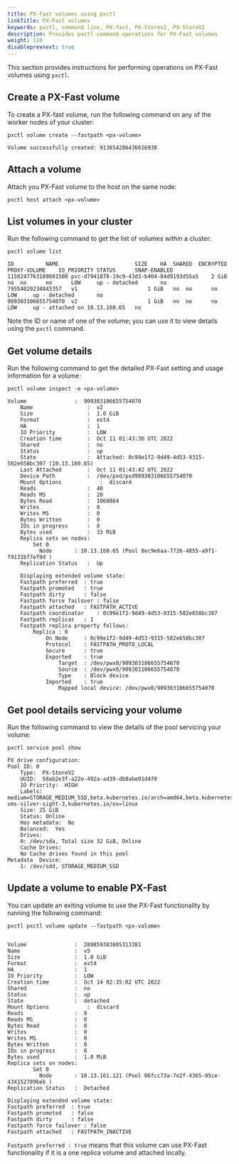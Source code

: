 ```yaml
---
title: PX-Fast volumes using pxctl
linkTitle: PX-Fast volumes
keywords: pxctl, command line, PX-fast, PX-Storev2, PX-StoreV2 
description: Provides pxctl command operations for PX-Fast volumes
weight: 110
disableprevnext: true
---
```


This section provides instructions for performing operations on PX-Fast volumes using `pxctl`.

## Create a PX-Fast volume

To create a PX-fast volume, run the following command on any of the worker nodes of your cluster:

```text
pxctl volume create --fastpath <px-volume>
```
```output
Volume successfully created: 913654286436616938
```

## Attach a volume

Attach you PX-Fast volume to the host on the same node:

```text
pxctl host attach <px-volume>
```

## List volumes in your cluster 

Run the following command to get the list of volumes within a cluster:

```text
pxctl volume list
```

```output
ID			NAME						SIZE	HA	SHARED	ENCRYPTED	PROXY-VOLUME	IO_PRIORITY	STATUS		SNAP-ENABLED	
1150247763189801500	pvc-d7941878-19c9-43d3-b404-84d9193d55a5	2 GiB	no	no		no		LOW		up - detached		no
79554029234843357	v1						1 GiB	no	no		no		LOW		up - detached		no
909303106655754070	v2						1 GiB	no	no		no		LOW		up - attached on 10.13.160.65	no
```
Note the ID or name of one of the volume; you can use it to view details using the `pxctl` command.

## Get volume details 

Run the following command to get the detailed PX-Fast setting and usage information for a volume:

```text
pxctl volume inspect -e <px-volume>
```
```output
Volume          	 :  909303106655754070
	Name            	 :  v2
	Size            	 :  1.0 GiB
	Format          	 :  ext4
	HA              	 :  1
	IO Priority     	 :  LOW
	Creation time   	 :  Oct 11 01:43:36 UTC 2022
	Shared          	 :  no
	Status          	 :  up
	State           	 :  Attached: 0c99e1f2-9d49-4d53-9315-502e658bc307 (10.13.160.65)
	Last Attached   	 :  Oct 11 01:43:42 UTC 2022
	Device Path     	 :  /dev/pxd/pxd909303106655754070
	Mount Options          	 :  discard
	Reads           	 :  40
	Reads MS        	 :  20
	Bytes Read      	 :  1060864
	Writes          	 :  0
	Writes MS       	 :  0
	Bytes Written   	 :  0
	IOs in progress 	 :  0
	Bytes used      	 :  33 MiB
	Replica sets on nodes:
		Set 0
		  Node 		 : 10.13.160.65 (Pool 8ec9e6aa-7726-4855-a9f1-f9131bf7ef9d )
	Replication Status	 :  Up

	Displaying extended volume state:
	Fastpath preferred	: true
	Fastpath promoted	: true
	Fastpath dirty   	: false
	Fastpath force failover	: false
	Fastpath attached	: FASTPATH_ACTIVE
	Fastpath coordinator	: 0c99e1f2-9d49-4d53-9315-502e658bc307
	Fastpath replicas	: 1
	Fastpath replica property follows:
		Replica	: 0
			On Node		: 0c99e1f2-9d49-4d53-9315-502e658bc307
			Protocol	: FASTPATH_PROTO_LOCAL
			Secure		: true
			Exported	: true
				Target	: /dev/pwx0/909303106655754070
				Source	: /dev/pwx0/909303106655754070
				Type	: Block device
			Imported	: true
				Mapped local device: /dev/pwx0/909303106655754070
```


## Get pool details servicing your volume 

Run the following command to view the details of the pool servicing your volume:

```text 
pxctl service pool show
```
```output
PX drive configuration:
Pool ID: 0 
	Type:  PX-StoreV2 
	UUID:  58ab2e3f-a22e-492a-ad39-db8abe01d4f0 
	IO Priority:  HIGH 
	Labels:  medium=STORAGE_MEDIUM_SSD,beta.kubernetes.io/arch=amd64,beta.kubernetes.io/os=linux,iopriority=HIGH,kubernetes.io/arch=amd64,kubernetes.io/hostname=username-vms-silver-sight-3,kubernetes.io/os=linux 
	Size: 25 GiB 
	Status: Online 
	Has metadata:  No 
	Balanced:  Yes 
	Drives:
	0: /dev/sda, Total size 32 GiB, Online
	Cache Drives:
	No Cache drives found in this pool
Metadata  Device:
	1: /dev/sdd, STORAGE_MEDIUM_SSD
```
## Update a volume to enable PX-Fast

You can update an exiting volume to use the PX-Fast functionality by running the following command:

```text
pxctl pxctl volume update --fastpath <px-volume>
```
```output

Volume          	 :  289859383805313381
Name            	 :  v5
Size            	 :  1.0 GiB
Format          	 :  ext4
HA              	 :  1
IO Priority     	 :  LOW
Creation time   	 :  Oct 14 02:35:02 UTC 2022
Shared          	 :  no
Status          	 :  up
State           	 :  detached
Mount Options          	 :  discard
Reads           	 :  0
Reads MS        	 :  0
Bytes Read      	 :  0
Writes          	 :  0
Writes MS       	 :  0
Bytes Written   	 :  0
IOs in progress 	 :  0
Bytes used      	 :  1.0 MiB
Replica sets on nodes:
		Set 0
		  Node 		 : 10.13.161.121 (Pool 06fcc73a-7e2f-4365-95ce-434152789beb )
Replication Status	 :  Detached

Displaying extended volume state:
Fastpath preferred	: true
Fastpath promoted	: false
Fastpath dirty   	: false
Fastpath force failover	: false
Fastpath attached	: FASTPATH_INACTIVE
```

`Fastpath preferred	: true` means that this volume can use PX-Fast functionality if it is a one replica volume and attached locally.